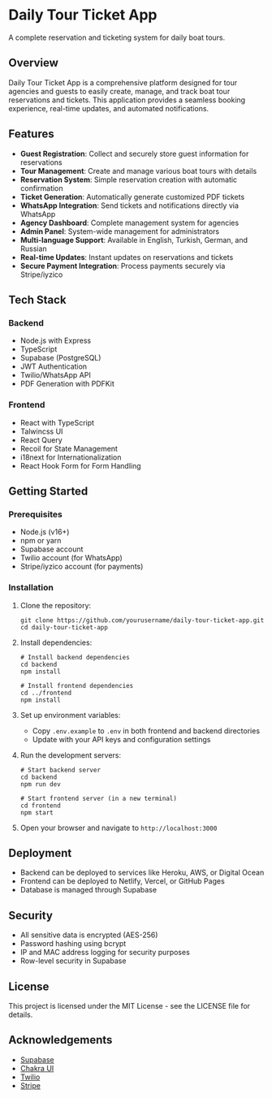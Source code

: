 # Daily Tour Ticket App

A complete reservation and ticketing system for daily boat tours.

## Overview

Daily Tour Ticket App is a comprehensive platform designed for tour agencies and guests to easily create, manage, and track boat tour reservations and tickets. This application provides a seamless booking experience, real-time updates, and automated notifications.

## Features

- **Guest Registration**: Collect and securely store guest information for reservations
- **Tour Management**: Create and manage various boat tours with details 
- **Reservation System**: Simple reservation creation with automatic confirmation
- **Ticket Generation**: Automatically generate customized PDF tickets
- **WhatsApp Integration**: Send tickets and notifications directly via WhatsApp
- **Agency Dashboard**: Complete management system for agencies
- **Admin Panel**: System-wide management for administrators
- **Multi-language Support**: Available in English, Turkish, German, and Russian
- **Real-time Updates**: Instant updates on reservations and tickets
- **Secure Payment Integration**: Process payments securely via Stripe/iyzico

## Tech Stack

### Backend
- Node.js with Express
- TypeScript
- Supabase (PostgreSQL)
- JWT Authentication
- Twilio/WhatsApp API
- PDF Generation with PDFKit

### Frontend
- React with TypeScript
- Talwincss UI
- React Query
- Recoil for State Management
- i18next for Internationalization
- React Hook Form for Form Handling

## Getting Started

### Prerequisites
- Node.js (v16+)
- npm or yarn
- Supabase account
- Twilio account (for WhatsApp)
- Stripe/iyzico account (for payments)

### Installation

1. Clone the repository:
   ```
   git clone https://github.com/yourusername/daily-tour-ticket-app.git
   cd daily-tour-ticket-app
   ```

2. Install dependencies:
   ```
   # Install backend dependencies
   cd backend
   npm install

   # Install frontend dependencies
   cd ../frontend
   npm install
   ```

3. Set up environment variables:
   - Copy `.env.example` to `.env` in both frontend and backend directories
   - Update with your API keys and configuration settings

4. Run the development servers:
   ```
   # Start backend server
   cd backend
   npm run dev

   # Start frontend server (in a new terminal)
   cd frontend
   npm start
   ```

5. Open your browser and navigate to `http://localhost:3000`

## Deployment

- Backend can be deployed to services like Heroku, AWS, or Digital Ocean
- Frontend can be deployed to Netlify, Vercel, or GitHub Pages
- Database is managed through Supabase

## Security

- All sensitive data is encrypted (AES-256)
- Password hashing using bcrypt
- IP and MAC address logging for security purposes
- Row-level security in Supabase

## License

This project is licensed under the MIT License - see the LICENSE file for details.

## Acknowledgements

- [Supabase](https://supabase.io/)
- [Chakra UI](https://chakra-ui.com/)
- [Twilio](https://www.twilio.com/)
- [Stripe](https://stripe.com/)

